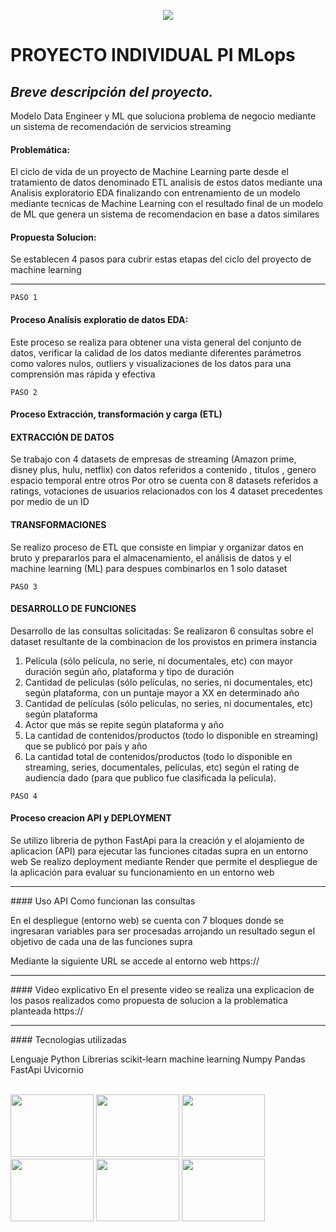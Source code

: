 <p align=center><img src=http://math.prep.soyhenry.com/_src/assets/logo.png><p>

# PROYECTO INDIVIDUAL PI MLops 

## *Breve descripción del proyecto.*
Modelo Data Engineer y ML que soluciona problema de negocio mediante un sistema de recomendación de servicios streaming

#### Problemática:
El ciclo de vida de un proyecto de Machine Learning parte desde el tratamiento de datos denominado ETL 
analisis de estos datos mediante una Analisis exploratorio EDA finalizando con entrenamiento de un modelo mediante tecnicas
de Machine Learning con el resultado final de un modelo de ML que genera un sistema de recomendacion en base a datos similares 

#### Propuesta Solucion:
Se establecen 4 pasos para cubrir estas etapas del ciclo del proyecto de machine learning 

<hr> 

`PASO 1`
#### Proceso Analisis exploratio de datos EDA:
Este proceso se realiza para obtener una vista general del conjunto de datos, verificar la calidad de los datos mediante diferentes 
parámetros como valores nulos, outliers y visualizaciones de los datos para una comprensión mas rápida y efectiva 

`PASO 2`
#### Proceso Extracción, transformación y carga (ETL)

#### EXTRACCIÓN DE DATOS
Se trabajo con 4 datasets de empresas de streaming (Amazon prime, disney plus, hulu, netflix)
con datos referidos a contenido , titulos , genero espacio temporal entre otros 
Por otro se cuenta con 8 datasets referidos a ratings, votaciones de usuarios relacionados con los 4 dataset precedentes
por medio de un ID

#### TRANSFORMACIONES
Se realizo proceso de ETL que consiste en limpiar y organizar datos en bruto y prepararlos para el almacenamiento, 
el análisis de datos y el machine learning (ML) para despues combinarlos en 1 solo dataset

`PASO 3`
#### DESARROLLO DE FUNCIONES
Desarrollo de las consultas solicitadas:
Se realizaron 6 consultas sobre el dataset resultante de la combinacion de los provistos en primera instancia

1. Película (sólo película, no serie, ni documentales, etc) con mayor duración según año, plataforma y tipo de duración
2. Cantidad de películas (sólo películas, no series, ni documentales, etc) según plataforma, con un puntaje mayor a XX en determinado año
3. Cantidad de películas (sólo películas, no series, ni documentales, etc) según plataforma
4. Actor que más se repite según plataforma y año
5. La cantidad de contenidos/productos (todo lo disponible en streaming) que se publicó por país y año
6. La cantidad total de contenidos/productos (todo lo disponible en streaming, series, documentales, peliculas, etc) según el rating de audiencia dado (para que publico fue clasificada la pelicula). 

`PASO 4`
#### Proceso creacion API y DEPLOYMENT
Se utilizo libreria de python FastApi para la creación y el alojamiento de aplicacion (API) para ejecutar las funciones citadas supra en un entorno web 
Se realizo deployment mediante Render que permite el despliegue de la aplicación para evaluar su funcionamiento en un entorno web

<hr> 
#### Uso API
Como funcionan las consultas

En el despliegue (entorno web) se cuenta con 7 bloques donde se ingresaran variables para ser procesadas arrojando un resultado segun el objetivo de cada una de las funciones supra

Mediante la siguiente URL se accede al entorno web
https://

<hr> 
#### Video explicativo
En el presente video se realiza una explicacion de los pasos realizados como propuesta de solucion a la problematica planteada
https://

<hr> 
#### Tecnologias utilizadas

Lenguaje Python
Librerias scikit-learn machine learning
Numpy
Pandas
FastApi
Uvicornio

<br>

<div>
  <img src="https://www.python.org/static/community_logos/python-logo-master-v3-TM-flattened.png" style="width: 133px; height: 100px; display: inline-block;">
  <img src="https://upload.wikimedia.org/wikipedia/commons/thumb/0/05/Scikit_learn_logo_small.svg/2560px-Scikit_learn_logo_small.svg.png" style="width: 133px; height: 100px; display: inline-block;">
  <img src="https://upload.wikimedia.org/wikipedia/commons/thumb/3/31/NumPy_logo_2020.svg/1280px-NumPy_logo_2020.svg.png" style="width: 133px; height: 100px; display: inline-block;">
  <img src="https://www.kindpng.com/picc/m/574-5747046_python-pandas-logo-transparent-hd-png-download.png" style="width: 133px; height: 100px; display: inline-block;">
  <img src="https://repository-images.githubusercontent.com/260928305/92388600-8d1c-11ea-9993-a726466b5099" style="width: 133px; height: 100px; display: inline-block;">
  <img src="https://raw.githubusercontent.com/tomchristie/uvicorn/master/docs/uvicorn.png" style="width: 133px; height: 100px; display: inline-block;">
</div>

